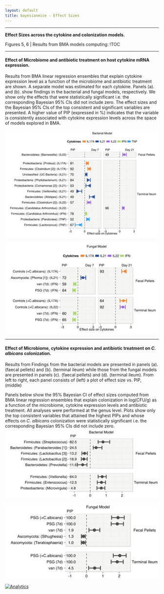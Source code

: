 ```yaml
---
layout: default
title: bayesianmice - Effect Sizes
---
```

---
**Effect Sizes across the cytokine and colonization models.**

Figures 5, 6 | Results from BMA models computing:
!TOC


---
#### Effect of Microbiome and antibiotic treatment on host cytokine mRNA expression.
Results from BMA linear regression ensembles that explain cytokine expression level as a function of the microbiome and antibiotic treatment are shown. A separate model was estimated for each cytokine. Panels (a). and (b). show findings in the bacterial and fungal models, respectively. We show only the effects that were statistically significant i.e. the corresponding Bayesian 95% CIs did not include zero. The effect sizes and the Bayesian 95% CIs of the top consistent and significant variables are presented. A higher value of PIP (expressed in %) indicates that the variable is consistently associated with cytokine expression levels across the space of models explored in BMA.

![Effect of bacteria and antibiotics on cytokines in fecal pellets.](assets/figures/forestplot_cyto_bact.svg)

![Effect of fungi and antibiotics on cytokines in terminal ileum.](assets/figures/forestplot_cyto_fung.svg)

---
#### Effect of Microbiome, cytokine expression and antibiotic treatment on _C. albicans_ colonization.
Results from  Findings from the bacterial models are presented in panels (a). (faecal pellets) and (b). (terminal ileum) while those from the fungal models are presented in panels (c). (faecal pellets) and (d). (terminal ileum). From left to right, each panel consists of (left) a plot of effect size vs. PIP, (middle)

Panels below show the 95% Bayesian CI of effect sizes computed from BMA linear regression ensembles that explain colonization in log(CFU/g) as a function of the microbiome, cytokine expression levels and antibiotic treatment. All analyses were performed at the genus level. Plots show only the top consistent variables that attained the highest PIPs and whose effects on _C. albicans_ colonization were statistically significant i.e. the corresponding Bayesian 95% CIs did not include zero.
![Effect of bacteria and cytokines on _C. albicans_ colonization.](assets/figures/forestplot_cfu_bact.svg)

![Effect of fungi and cytokines on _C. albicans_ colonization.](assets/figures/forestplot_cfu_fung.svg)


<!--Google Analytics Code-->
[![Analytics](https://ga-beacon.appspot.com/UA-59204692-1/bayesianmice/gh-pages/effectsize?pixel)](https://github.com/igrigorik/ga-beacon)
